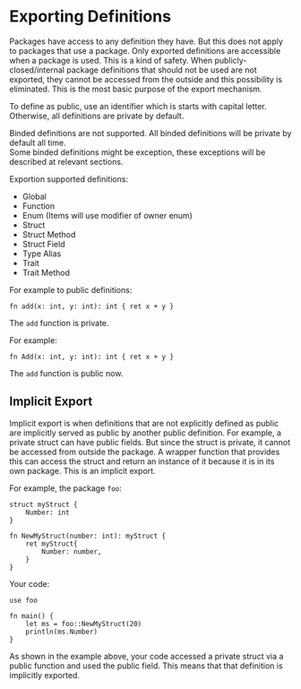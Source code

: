 # Exporting Definitions
Packages have access to any definition they have. But this does not apply to packages that use a package. Only exported definitions are accessible when a package is used. This is a kind of safety. When publicly-closed/internal package definitions that should not be used are not exported, they cannot be accessed from the outside and this possibility is eliminated. This is the most basic purpose of the export mechanism.

To define as public, use an identifier which is starts with capital letter. Otherwise, all definitions are private by default.

Binded definitions are not supported. All binded definitions will be private by default all time.\
Some binded definitions might be exception, these exceptions will be described at relevant sections.

Exportion supported definitions:
- Global
- Function
- Enum (Items will use modifier of owner enum)
- Struct
- Struct Method
- Struct Field
- Type Alias
- Trait
- Trait Method

For example to public definitions: 
```jule
fn add(x: int, y: int): int { ret x + y }
```
The `add` function is private.

For example: 
```jule
fn Add(x: int, y: int): int { ret x + y }
```
The `add` function is public now.

## Implicit Export
Implicit export is when definitions that are not explicitly defined as public are implicitly served as public by another public definition. For example, a private struct can have public fields. But since the struct is private, it cannot be accessed from outside the package. A wrapper function that provides this can access the struct and return an instance of it because it is in its own package. This is an implicit export.

For example, the package `foo`:
```jule
struct myStruct {
    Number: int
}

fn NewMyStruct(number: int): myStruct {
    ret myStruct{
        Number: number,
    }
}
```
Your code:
```jule
use foo

fn main() {
    let ms = foo::NewMyStruct(20)
    println(ms.Number)
}
```
As shown in the example above, your code accessed a private struct via a public function and used the public field. This means that that definition is implicitly exported. 